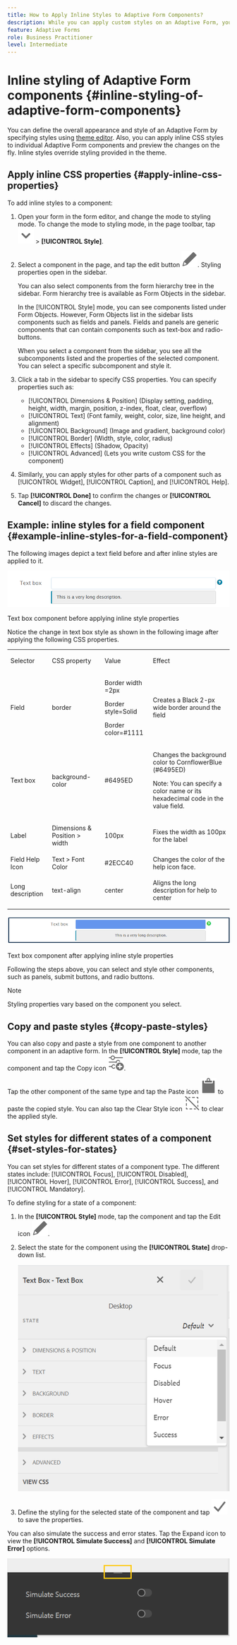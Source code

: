 ```yaml
---
title: How to Apply Inline Styles to Adaptive Form Components?
description: While you can apply custom styles on an Adaptive Form, you can also apply inline CSS properties on individual components of an Adaptive Form. Learn how to apply inline styles to Adaptive Form components. Dig deeper using an example to apply inline style to a text field component.
feature: Adaptive Forms
role: Business Practitioner
level: Intermediate
---
```


# Inline styling of Adaptive Form components {#inline-styling-of-adaptive-form-components}

You can define the overall appearance and style of an Adaptive Form by specifying styles using [theme editor](themes.md). Also, you can apply inline CSS styles to individual Adaptive Form components and preview the changes on the fly. Inline styles override styling provided in the theme.

## Apply inline CSS properties {#apply-inline-css-properties}

To add inline styles to a component:

1. Open your form in the form editor, and change the mode to styling mode. To change the mode to styling mode, in the page toolbar, tap ![canvas-drop-down](assets/Smock_ChevronDown.svg) &gt; **[!UICONTROL Style]**.
1. Select a component in the page, and tap the edit button ![edit-button](assets/edit.svg). Styling properties open in the sidebar.

   You can also select components from the form hierarchy tree in the sidebar. Form hierarchy tree is available as Form Objects in the sidebar.

   In the [!UICONTROL Style] mode, you can see components listed under Form Objects. However, Form Objects list in the sidebar lists components such as fields and panels. Fields and panels are generic components that can contain components such as text-box and radio-buttons.

   When you select a component from the sidebar, you see all the subcomponents listed and the properties of the selected component. You can select a specific subcomponent and style it.

1. Click a tab in the sidebar to specify CSS properties. You can specify properties such as:

    * [!UICONTROL Dimensions & Position] (Display setting, padding, height, width, margin, position, z-index, float, clear, overflow)
    * [!UICONTROL Text] (Font family, weight, color, size, line height, and alignment)
    * [!UICONTROL Background] (Image and gradient, background color)
    * [!UICONTROL Border] (Width, style, color, radius)
    * [!UICONTROL Effects] (Shadow, Opacity)
    * [!UICONTROL Advanced] (Lets you write custom CSS for the component)

1. Similarly, you can apply styles for other parts of a component such as [!UICONTROL Widget], [!UICONTROL Caption], and [!UICONTROL Help].
1. Tap **[!UICONTROL Done]** to confirm the changes or **[!UICONTROL Cancel]** to discard the changes.

## Example: inline styles for a field component {#example-inline-styles-for-a-field-component}

The following images depict a text field before and after inline styles are applied to it.

![Text box component before inline styling is applied](assets/no-style.png)

Text box component before applying inline style properties

Notice the change in text box style as shown in the following image after applying the following CSS properties.

<table>
 <tbody>
  <tr>
   <td><p>Selector</p> </td>
   <td><p>CSS property</p> </td>
   <td><p>Value</p> </td>
   <td><p>Effect</p> </td>
  </tr>
  <tr>
   <td><p>Field</p> </td>
   <td><p>border</p> </td>
   <td><p>Border width =2px</p> <p>Border style=Solid</p> <p>Border color=#1111</p> </td>
   <td><p>Creates a Black 2-px wide border around the field</p> </td>
  </tr>
  <tr>
   <td><p>Text box</p> </td>
   <td><p>background-color</p> </td>
   <td><p>#6495ED</p> </td>
   <td><p>Changes the background color to CornflowerBlue (#6495ED)</p> <p>Note: You can specify a color name or its hexadecimal code in the value field.</p> </td>
  </tr>
  <tr>
   <td><p>Label</p> </td>
   <td><p>Dimensions &amp; Position &gt; width</p> </td>
   <td><p>100px</p> </td>
   <td><p>Fixes the width as 100px for the label</p> </td>
  </tr>
  <tr>
   <td>Field Help Icon</td>
   <td>Text &gt; Font Color</td>
   <td>#2ECC40</td>
   <td>Changes the color of the help icon face.</td>
  </tr>
  <tr>
   <td><p>Long description</p> </td>
   <td><p>text-align</p> </td>
   <td><p>center</p> </td>
   <td><p>Aligns the long description for help to center</p> </td>
  </tr>
 </tbody>
</table>

![Text box style after inline styling is applied](assets/applied-style.png)

Text box component after applying inline style properties

Following the steps above, you can select and style other components, such as panels, submit buttons, and radio buttons.

>[!NOTE]
>
>Styling properties vary based on the component you select.

## Copy and paste styles {#copy-paste-styles}

You can also copy and paste a style from one component to another component in an adaptive form. In the **[!UICONTROL Style]** mode, tap the component and tap the Copy icon ![Copy](assets/property-copy-icon.svg).

Tap the other component of the same type and tap the Paste icon ![Copy](assets/Smock_Paste_18_N.svg) to paste the copied style. You can also tap the Clear Style icon ![Copy](assets/clear-style-icon.svg) to clear the applied style.

## Set styles for different states of a component {#set-styles-for-states}

You can set styles for different states of a component type. The different states include: [!UICONTROL Focus], [!UICONTROL Disabled], [!UICONTROL Hover], [!UICONTROL Error], [!UICONTROL Success], and [!UICONTROL Mandatory].

To define styling for a state of a component:

1. In the **[!UICONTROL Style]** mode, tap the component and tap the Edit icon ![Edit](assets/Smock_Edit_18_N.svg).

1. Select the state for the component using the **[!UICONTROL State]** drop-down list.

   ![Select state](assets/select-state.png)

1. Define the styling for the selected state of the component and tap ![Save](assets/save_icon.svg) to save the properties.

You can also simulate the success and error states. Tap the Expand icon to view the **[!UICONTROL Simulate Success]** and **[!UICONTROL Simulate Error]** options.

![Simulate states](assets/simulate-states.png)
